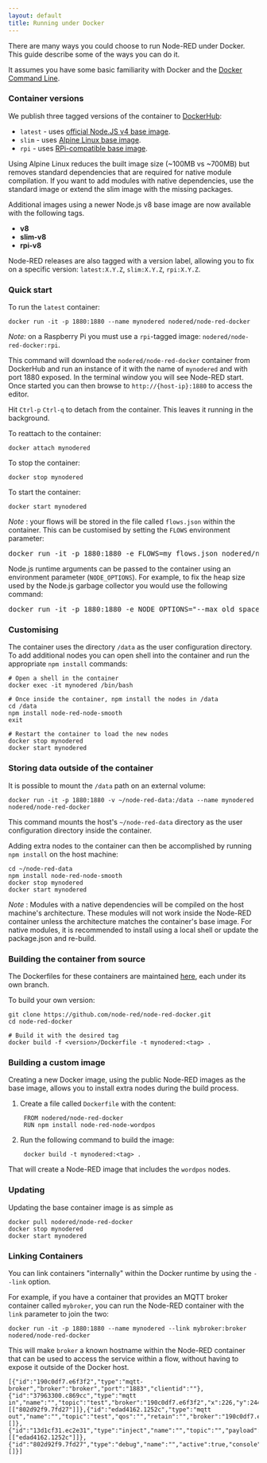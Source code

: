 ```yaml
---
layout: default
title: Running under Docker
---
```



There are many ways you could choose to run Node-RED under Docker. This guide
describe some of the ways you can do it.

It assumes you have some basic familiarity with Docker and the
[Docker Command Line](https://docs.docker.com/engine/reference/commandline/cli/).


### Container versions

We publish three tagged versions of the container to [DockerHub](https://hub.docker.com/r/nodered/node-red-docker/):

- `latest` - uses [official Node.JS v4 base image](https://hub.docker.com/_/node/).
- `slim` - uses [Alpine Linux base image](https://hub.docker.com/r/mhart/alpine-node/).
- `rpi` - uses [RPi-compatible base image](https://hub.docker.com/r/hypriot/rpi-node/).

Using Alpine Linux reduces the built image size (~100MB vs ~700MB) but removes
standard dependencies that are required for native module compilation. If you
want to add modules with native dependencies, use the standard image or extend
the slim image with the missing packages.

Additional images using a newer Node.js v8 base image are now available with the following tags.

- **v8**
- **slim-v8**
- **rpi-v8**

Node-RED releases are also tagged with a version label, allowing you to fix on a specific version: `latest:X.Y.Z`, 
`slim:X.Y.Z`, `rpi:X.Y.Z`.

### Quick start

To run the `latest` container:

    docker run -it -p 1880:1880 --name mynodered nodered/node-red-docker

*Note:* on a Raspberry Pi you must use a `rpi`-tagged image: `nodered/node-red-docker:rpi`.

This command will download the `nodered/node-red-docker` container from DockerHub
and run an instance of it with the name of `mynodered` and with port 1880 exposed.
In the terminal window you will see Node-RED start. Once started you can then
browse to `http://{host-ip}:1880` to access the editor.

Hit `Ctrl-p` `Ctrl-q` to detach from the container. This leaves it running in the
background.

To reattach to the container:

    docker attach mynodered

To stop the container:

    docker stop mynodered

To start the container:

    docker start mynodered


<div class="doc-callout">
<p><em>Note</em> : your flows will be stored in the file called <code>flows.json</code>
within the container. This can be customised by setting the <code>FLOWS</code>
environment parameter:
</p>
<pre>docker run -it -p 1880:1880 -e FLOWS=my_flows.json nodered/node-red-docker</pre>
<p>Node.js runtime arguments can be passed to the container using an environment parameter (<code>NODE_OPTIONS</code>). For example, to fix the heap size used by the Node.js garbage collector you would use the following command:
</p>
<pre>docker run -it -p 1880:1880 -e NODE_OPTIONS="--max_old_space_size=128" nodered/node-red-docker</pre>
</div>


### Customising

The container uses the directory `/data` as the user configuration directory. To
add additional nodes you can open shell into the container and run the appropriate
`npm install` commands:

    # Open a shell in the container
    docker exec -it mynodered /bin/bash

    # Once inside the container, npm install the nodes in /data
    cd /data
    npm install node-red-node-smooth
    exit

    # Restart the container to load the new nodes
    docker stop mynodered
    docker start mynodered

### Storing data outside of the container

It is possible to mount the `/data` path on an external volume:

    docker run -it -p 1880:1880 -v ~/node-red-data:/data --name mynodered nodered/node-red-docker

This command mounts the host's `~/node-red-data` directory as the user configuration directory inside the container.

Adding extra nodes to the container can then be accomplished by running `npm install`
on the host machine:

    cd ~/node-red-data
    npm install node-red-node-smooth
    docker stop mynodered
    docker start mynodered

<div class="doc-callout">
<p><em>Note</em> : Modules with a native dependencies will be compiled on the host
machine's architecture. These modules will not work inside the Node-RED
container unless the architecture matches the container's base image. For native
modules, it is recommended to install using a local shell or update the
package.json and re-build.</p></div>


### Building the container from source

The Dockerfiles for these containers are maintained [here](https://github.com/node-red/node-red-docker), each under its own branch.

To build your own version:

    git clone https://github.com/node-red/node-red-docker.git
    cd node-red-docker

    # Build it with the desired tag
    docker build -f <version>/Dockerfile -t mynodered:<tag> .


### Building a custom image

Creating a new Docker image, using the public Node-RED images as the base image,
allows you to install extra nodes during the build process.

1. Create a file called `Dockerfile` with the content:

        FROM nodered/node-red-docker
        RUN npm install node-red-node-wordpos

2. Run the following command to build the image:

        docker build -t mynodered:<tag> .

That will create a Node-RED image that includes the `wordpos` nodes.

### Updating

Updating the base container image is as simple as

    docker pull nodered/node-red-docker
    docker stop mynodered
    docker start mynodered

### Linking Containers

You can link containers "internally" within the Docker runtime by using the
`--link` option.

For example, if you have a container that provides an MQTT broker container called `mybroker`, you can run the Node-RED container with the `link` parameter to join the
two:

    docker run -it -p 1880:1880 --name mynodered --link mybroker:broker nodered/node-red-docker

This will make `broker` a known hostname within the Node-RED container that can be
used to access the service within a flow, without having to expose it outside
of the Docker host.

    [{"id":"190c0df7.e6f3f2","type":"mqtt-broker","broker":"broker","port":"1883","clientid":""},{"id":"37963300.c869cc","type":"mqtt in","name":"","topic":"test","broker":"190c0df7.e6f3f2","x":226,"y":244,"z":"f34f9922.0cb068","wires":[["802d92f9.7fd27"]]},{"id":"edad4162.1252c","type":"mqtt out","name":"","topic":"test","qos":"","retain":"","broker":"190c0df7.e6f3f2","x":453,"y":135,"z":"f34f9922.0cb068","wires":[]},{"id":"13d1cf31.ec2e31","type":"inject","name":"","topic":"","payload":"","payloadType":"date","repeat":"","crontab":"","once":false,"x":226,"y":157,"z":"f34f9922.0cb068","wires":[["edad4162.1252c"]]},{"id":"802d92f9.7fd27","type":"debug","name":"","active":true,"console":"false","complete":"false","x":441,"y":261,"z":"f34f9922.0cb068","wires":[]}]
